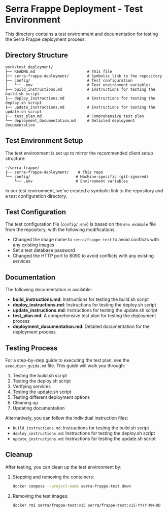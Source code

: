 # Serra Frappe Deployment - Test Environment

This directory contains a test environment and documentation for testing the Serra Frappe deployment process.

## Directory Structure

```
work/test_deployment/
├── README.md                       # This file
├── serra-frappe-deployment/        # Symbolic link to the repository
├── config/                         # Test configuration
│   └── .env                        # Test environment variables
├── build_instructions.md           # Instructions for testing the build.sh script
├── deploy_instructions.md          # Instructions for testing the deploy.sh script
├── update_instructions.md          # Instructions for testing the update.sh script
├── test_plan.md                    # Comprehensive test plan
└── deployment_documentation.md     # Detailed deployment documentation
```

## Test Environment Setup

The test environment is set up to mirror the recommended client setup structure:

```
~/serra-frappe/
├── serra-frappe-deployment/    # This repo
└── config/                    # Machine-specific (git-ignored)
    └── .env                   # Environment variables
```

In our test environment, we've created a symbolic link to the repository and a test configuration directory.

## Test Configuration

The test configuration file (`config/.env`) is based on the `env.example` file from the repository, with the following modifications:

- Changed the image name to `serra/frappe-test` to avoid conflicts with any existing images
- Set a test database password
- Changed the HTTP port to 8090 to avoid conflicts with any existing services

## Documentation

The following documentation is available:

- **build_instructions.md**: Instructions for testing the build.sh script
- **deploy_instructions.md**: Instructions for testing the deploy.sh script
- **update_instructions.md**: Instructions for testing the update.sh script
- **test_plan.md**: A comprehensive test plan for testing the deployment process
- **deployment_documentation.md**: Detailed documentation for the deployment process

## Testing Process

For a step-by-step guide to executing the test plan, see the `execution_guide.md` file. This guide will walk you through:

1. Testing the build.sh script
2. Testing the deploy.sh script
3. Verifying services
4. Testing the update.sh script
5. Testing different deployment options
6. Cleaning up
7. Updating documentation

Alternatively, you can follow the individual instruction files:

- `build_instructions.md`: Instructions for testing the build.sh script
- `deploy_instructions.md`: Instructions for testing the deploy.sh script
- `update_instructions.md`: Instructions for testing the update.sh script

## Cleanup

After testing, you can clean up the test environment by:

1. Stopping and removing the containers:

   ```bash
   docker compose --project-name serra-frappe-test down
   ```

2. Removing the test images:

   ```bash
   docker rmi serra/frappe-test:v15 serra/frappe-test:v15-YYYY-MM-DD
   ```
